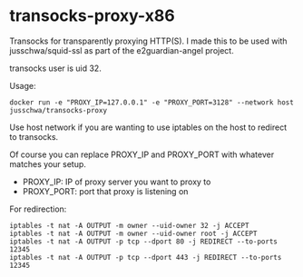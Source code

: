 # transocks-proxy-x86
Transocks for transparently proxying HTTP(S).
I made this to be used with jusschwa/squid-ssl as part of the e2guardian-angel project.

transocks user is uid 32.

Usage:
```
docker run -e "PROXY_IP=127.0.0.1" -e "PROXY_PORT=3128" --network host jusschwa/transocks-proxy
```
Use host network if you are wanting to use iptables on the host to redirect to transocks.

Of course you can replace PROXY_IP and PROXY_PORT with whatever matches your setup.
* PROXY_IP: IP of proxy server you want to proxy to
* PROXY_PORT: port that proxy is listening on

For redirection:
```
iptables -t nat -A OUTPUT -m owner --uid-owner 32 -j ACCEPT
iptables -t nat -A OUTPUT -m owner --uid-owner root -j ACCEPT
iptables -t nat -A OUTPUT -p tcp --dport 80 -j REDIRECT --to-ports 12345
iptables -t nat -A OUTPUT -p tcp --dport 443 -j REDIRECT --to-ports 12345
```
